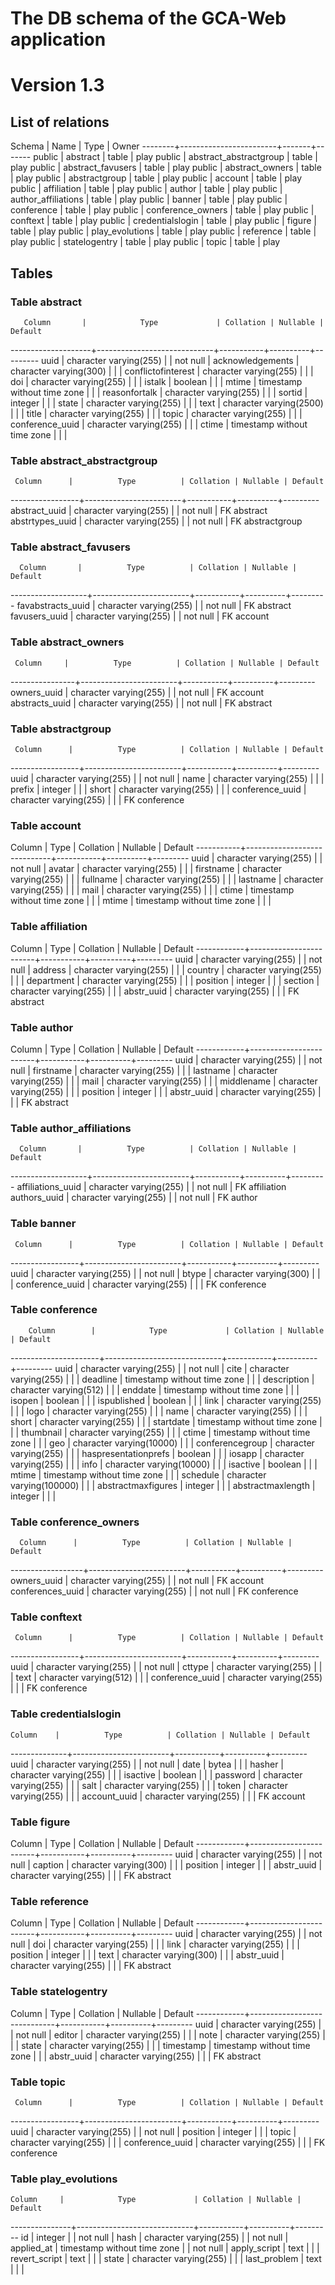 # The DB schema of the GCA-Web application

# Version 1.3

## List of relations

 Schema |          Name          | Type  | Owner 
--------+------------------------+-------+-------
 public | abstract               | table | play
 public | abstract_abstractgroup | table | play
 public | abstract_favusers      | table | play
 public | abstract_owners        | table | play
 public | abstractgroup          | table | play
 public | account                | table | play
 public | affiliation            | table | play
 public | author                 | table | play
 public | author_affiliations    | table | play
 public | banner                 | table | play
 public | conference             | table | play
 public | conference_owners      | table | play
 public | conftext               | table | play
 public | credentialslogin       | table | play
 public | figure                 | table | play
 public | play_evolutions        | table | play
 public | reference              | table | play
 public | statelogentry          | table | play
 public | topic                  | table | play

## Tables

### Table abstract

       Column       |            Type             | Collation | Nullable | Default 
--------------------+-----------------------------+-----------+----------+---------
 uuid               | character varying(255)      |           | not null | 
 acknowledgements   | character varying(300)      |           |          | 
 conflictofinterest | character varying(255)      |           |          | 
 doi                | character varying(255)      |           |          | 
 istalk             | boolean                     |           |          | 
 mtime              | timestamp without time zone |           |          | 
 reasonfortalk      | character varying(255)      |           |          | 
 sortid             | integer                     |           |          | 
 state              | character varying(255)      |           |          | 
 text               | character varying(2500)     |           |          | 
 title              | character varying(255)      |           |          | 
 topic              | character varying(255)      |           |          | 
 conference_uuid    | character varying(255)      |           |          | 
 ctime              | timestamp without time zone |           |          | 

### Table abstract_abstractgroup

     Column      |          Type          | Collation | Nullable | Default 
-----------------+------------------------+-----------+----------+---------
 abstract_uuid   | character varying(255) |           | not null |              FK abstract 
 abstrtypes_uuid | character varying(255) |           | not null |              FK abstractgroup 

### Table abstract_favusers
      Column       |          Type          | Collation | Nullable | Default 
-------------------+------------------------+-----------+----------+---------
 favabstracts_uuid | character varying(255) |           | not null |            FK abstract
 favusers_uuid     | character varying(255) |           | not null |            FK account

### Table abstract_owners
     Column     |          Type          | Collation | Nullable | Default 
----------------+------------------------+-----------+----------+---------
 owners_uuid    | character varying(255) |           | not null |               FK account
 abstracts_uuid | character varying(255) |           | not null |               FK abstract

### Table abstractgroup
     Column      |          Type          | Collation | Nullable | Default 
-----------------+------------------------+-----------+----------+---------
 uuid            | character varying(255) |           | not null | 
 name            | character varying(255) |           |          | 
 prefix          | integer                |           |          | 
 short           | character varying(255) |           |          | 
 conference_uuid | character varying(255) |           |          |              FK conference

### Table account
  Column   |            Type             | Collation | Nullable | Default 
-----------+-----------------------------+-----------+----------+---------
 uuid      | character varying(255)      |           | not null | 
 avatar    | character varying(255)      |           |          | 
 firstname | character varying(255)      |           |          | 
 fullname  | character varying(255)      |           |          | 
 lastname  | character varying(255)      |           |          | 
 mail      | character varying(255)      |           |          | 
 ctime     | timestamp without time zone |           |          | 
 mtime     | timestamp without time zone |           |          | 

### Table affiliation
   Column   |          Type          | Collation | Nullable | Default 
------------+------------------------+-----------+----------+---------
 uuid       | character varying(255) |           | not null | 
 address    | character varying(255) |           |          | 
 country    | character varying(255) |           |          | 
 department | character varying(255) |           |          | 
 position   | integer                |           |          | 
 section    | character varying(255) |           |          | 
 abstr_uuid | character varying(255) |           |          |                   FK abstract

### Table author
   Column   |          Type          | Collation | Nullable | Default 
------------+------------------------+-----------+----------+---------
 uuid       | character varying(255) |           | not null | 
 firstname  | character varying(255) |           |          | 
 lastname   | character varying(255) |           |          | 
 mail       | character varying(255) |           |          | 
 middlename | character varying(255) |           |          | 
 position   | integer                |           |          | 
 abstr_uuid | character varying(255) |           |          |                   FK abstract

### Table author_affiliations
      Column       |          Type          | Collation | Nullable | Default 
-------------------+------------------------+-----------+----------+---------
 affiliations_uuid | character varying(255) |           | not null |            FK affiliation
 authors_uuid      | character varying(255) |           | not null |            FK author

### Table banner
     Column      |          Type          | Collation | Nullable | Default 
-----------------+------------------------+-----------+----------+---------
 uuid            | character varying(255) |           | not null | 
 btype           | character varying(300) |           |          | 
 conference_uuid | character varying(255) |           |          |              FK conference

### Table conference
        Column        |            Type             | Collation | Nullable | Default 
----------------------+-----------------------------+-----------+----------+---------
 uuid                 | character varying(255)      |           | not null | 
 cite                 | character varying(255)      |           |          | 
 deadline             | timestamp without time zone |           |          | 
 description          | character varying(512)      |           |          | 
 enddate              | timestamp without time zone |           |          | 
 isopen               | boolean                     |           |          | 
 ispublished          | boolean                     |           |          | 
 link                 | character varying(255)      |           |          | 
 logo                 | character varying(255)      |           |          | 
 name                 | character varying(255)      |           |          | 
 short                | character varying(255)      |           |          | 
 startdate            | timestamp without time zone |           |          | 
 thumbnail            | character varying(255)      |           |          | 
 ctime                | timestamp without time zone |           |          | 
 geo                  | character varying(10000)    |           |          | 
 conferencegroup      | character varying(255)      |           |          | 
 haspresentationprefs | boolean                     |           |          | 
 iosapp               | character varying(255)      |           |          | 
 info                 | character varying(10000)    |           |          | 
 isactive             | boolean                     |           |          | 
 mtime                | timestamp without time zone |           |          | 
 schedule             | character varying(100000)   |           |          | 
 abstractmaxfigures   | integer                     |           |          | 
 abstractmaxlength    | integer                     |           |          | 

### Table conference_owners
      Column      |          Type          | Collation | Nullable | Default 
------------------+------------------------+-----------+----------+---------
 owners_uuid      | character varying(255) |           | not null |             FK account
 conferences_uuid | character varying(255) |           | not null |             FK conference

### Table conftext
     Column      |          Type          | Collation | Nullable | Default 
-----------------+------------------------+-----------+----------+---------
 uuid            | character varying(255) |           | not null | 
 cttype          | character varying(255) |           |          | 
 text            | character varying(512) |           |          | 
 conference_uuid | character varying(255) |           |          |              FK conference

### Table credentialslogin
    Column    |          Type          | Collation | Nullable | Default 
--------------+------------------------+-----------+----------+---------
 uuid         | character varying(255) |           | not null | 
 date         | bytea                  |           |          | 
 hasher       | character varying(255) |           |          | 
 isactive     | boolean                |           |          | 
 password     | character varying(255) |           |          | 
 salt         | character varying(255) |           |          | 
 token        | character varying(255) |           |          | 
 account_uuid | character varying(255) |           |          |                 FK account

### Table figure
   Column   |          Type          | Collation | Nullable | Default 
------------+------------------------+-----------+----------+---------
 uuid       | character varying(255) |           | not null | 
 caption    | character varying(300) |           |          | 
 position   | integer                |           |          | 
 abstr_uuid | character varying(255) |           |          |                   FK abstract

### Table reference
   Column   |          Type          | Collation | Nullable | Default 
------------+------------------------+-----------+----------+---------
 uuid       | character varying(255) |           | not null | 
 doi        | character varying(255) |           |          | 
 link       | character varying(255) |           |          | 
 position   | integer                |           |          | 
 text       | character varying(300) |           |          | 
 abstr_uuid | character varying(255) |           |          |                   FK abstract

### Table statelogentry
   Column   |            Type             | Collation | Nullable | Default 
------------+-----------------------------+-----------+----------+---------
 uuid       | character varying(255)      |           | not null | 
 editor     | character varying(255)      |           |          | 
 note       | character varying(255)      |           |          | 
 state      | character varying(255)      |           |          | 
 timestamp  | timestamp without time zone |           |          | 
 abstr_uuid | character varying(255)      |           |          |              FK abstract

### Table topic
     Column      |          Type          | Collation | Nullable | Default 
-----------------+------------------------+-----------+----------+---------
 uuid            | character varying(255) |           | not null | 
 position        | integer                |           |          | 
 topic           | character varying(255) |           |          | 
 conference_uuid | character varying(255) |           |          |              FK conference

### Table play_evolutions
    Column     |            Type             | Collation | Nullable | Default 
---------------+-----------------------------+-----------+----------+---------
 id            | integer                     |           | not null | 
 hash          | character varying(255)      |           | not null | 
 applied_at    | timestamp without time zone |           | not null | 
 apply_script  | text                        |           |          | 
 revert_script | text                        |           |          | 
 state         | character varying(255)      |           |          | 
 last_problem  | text                        |           |          | 
